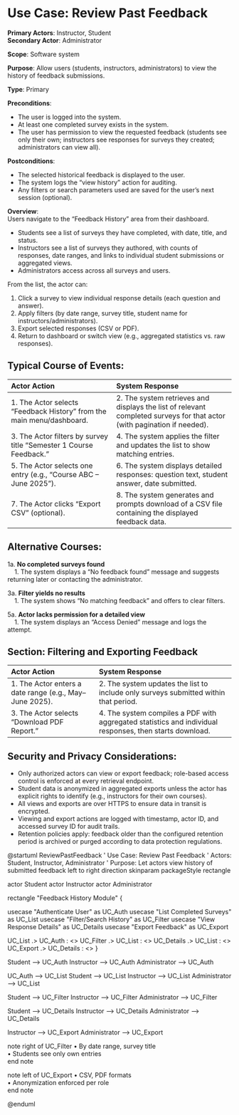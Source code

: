 Use Case: Review Past Feedback
=================================
**Primary Actors**: Instructor, Student  
**Secondary Actor**: Administrator  

**Scope**: Software system  

**Purpose**: Allow users (students, instructors, administrators) to view the history of feedback submissions.

**Type**: Primary  

**Preconditions**:
- The user is logged into the system.
- At least one completed survey exists in the system.
- The user has permission to view the requested feedback (students see only their own; instructors see responses for surveys they created; administrators can view all).

**Postconditions**:
- The selected historical feedback is displayed to the user.
- The system logs the “view history” action for auditing.
- Any filters or search parameters used are saved for the user’s next session (optional).

**Overview**:  
Users navigate to the “Feedback History” area from their dashboard.  
- Students see a list of surveys they have completed, with date, title, and status.  
- Instructors see a list of surveys they authored, with counts of responses, date ranges, and links to individual student submissions or aggregated views.  
- Administrators access across all surveys and users.  

From the list, the actor can:  
1. Click a survey to view individual response details (each question and answer).  
2. Apply filters (by date range, survey title, student name for instructors/administrators).  
3. Export selected responses (CSV or PDF).  
4. Return to dashboard or switch view (e.g., aggregated statistics vs. raw responses).

Typical Course of Events:
-------------------------

| Actor Action                                                             | System Response                                                                                                            |
|:-------------------------------------------------------------------------|:---------------------------------------------------------------------------------------------------------------------------|
| 1. The Actor selects “Feedback History” from the main menu/dashboard.   | 2. The system retrieves and displays the list of relevant completed surveys for that actor (with pagination if needed).   |
| 3. The Actor filters by survey title “Semester 1 Course Feedback.”      | 4. The system applies the filter and updates the list to show matching entries.                                            |
| 5. The Actor selects one entry (e.g., “Course ABC – June 2025”).        | 6. The system displays detailed responses: question text, student answer, date submitted.                                  |
| 7. The Actor clicks “Export CSV” (optional).                            | 8. The system generates and prompts download of a CSV file containing the displayed feedback data.                        |

Alternative Courses:
--------------------
1a. **No completed surveys found**  
&nbsp;&nbsp;&nbsp;&nbsp;1. The system displays a “No feedback found” message and suggests returning later or contacting the administrator.

3a. **Filter yields no results**  
&nbsp;&nbsp;&nbsp;&nbsp;1. The system shows “No matching feedback” and offers to clear filters.

5a. **Actor lacks permission for a detailed view**  
&nbsp;&nbsp;&nbsp;&nbsp;1. The system displays an “Access Denied” message and logs the attempt.

Section: Filtering and Exporting Feedback
-----------------------------------------
| Actor Action                                   | System Response                                                                                     |
|:-----------------------------------------------|:----------------------------------------------------------------------------------------------------|
| 1. The Actor enters a date range (e.g., May–June 2025). | 2. The system updates the list to include only surveys submitted within that period.                 |
| 3. The Actor selects “Download PDF Report.”    | 4. The system compiles a PDF with aggregated statistics and individual responses, then starts download. |

Security and Privacy Considerations:
-----------------------------------
- Only authorized actors can view or export feedback; role-based access control is enforced at every retrieval endpoint.  
- Student data is anonymized in aggregated exports unless the actor has explicit rights to identify (e.g., instructors for their own courses).  
- All views and exports are over HTTPS to ensure data in transit is encrypted.  
- Viewing and export actions are logged with timestamp, actor ID, and accessed survey ID for audit trails.  
- Retention policies apply: feedback older than the configured retention period is archived or purged according to data protection regulations.  

<!-- PlantUML diagram -->
@startuml ReviewPastFeedback
' Use Case: Review Past Feedback
' Actors: Student, Instructor, Administrator
' Purpose: Let actors view history of submitted feedback
left to right direction
skinparam packageStyle rectangle

actor Student
actor Instructor
actor Administrator

rectangle "Feedback History Module" {
  
  usecase "Authenticate User" as UC_Auth
  usecase "List Completed Surveys" as UC_List
  usecase "Filter/Search History" as UC_Filter
  usecase "View Response Details" as UC_Details
  usecase "Export Feedback" as UC_Export

  UC_List .> UC_Auth : <<include>>
  UC_Filter .> UC_List : <<include>>
  UC_Details .> UC_List : <<include>>
  UC_Export .> UC_Details : <<include>>
}

Student      --> UC_Auth
Instructor   --> UC_Auth
Administrator --> UC_Auth

UC_Auth      --> UC_List
Student      --> UC_List
Instructor   --> UC_List
Administrator --> UC_List

Student      --> UC_Filter
Instructor   --> UC_Filter
Administrator --> UC_Filter

Student      --> UC_Details
Instructor   --> UC_Details
Administrator --> UC_Details

Instructor   --> UC_Export
Administrator --> UC_Export

note right of UC_Filter
  • By date range, survey title  
  • Students see only own entries  
end note

note left of UC_Export
  • CSV, PDF formats  
  • Anonymization enforced per role  
end note

@enduml
